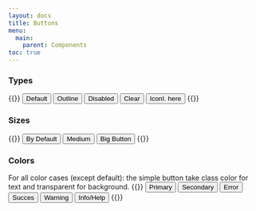 ```yaml
---
layout: docs
title: Buttons
menu:
  main:
    parent: Components
toc: true
---
```


### Types

{{<example>}}
<button class="btn">Default</button>
<button class="btn btn-outline">Outline</button>
<button class="btn btn-disabled">Disabled</button>
<button class="btn btn-clear">Clear</button>
<button class="btn btn-icon">Icon<span class="icon-btn">I. here</span></button>
{{</example>}}

### Sizes

{{<example>}}
<button class="btn">By Default</button>
<button class="btn btn-medium">Medium</button>
<button class="btn btn-big">Big Button</button>
{{</example>}}

### Colors

For all color cases (except default): the simple button take class color for text and transparent for background.
{{<example>}}
<button class="btn">Primary</button>
<button class="btn btn-secondary">Secondary</button>
<button class="btn btn-error">Error</button>
<button class="btn btn-succes">Succes</button>
<button class="btn btn-warning">Warning</button>
<button class="btn btn-info">Info/Help</button>
{{</example>}}
